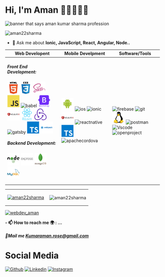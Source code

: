 # Hi, I'm Aman 👋🏾👨‍🎓‍💻
<img src="https://user-images.githubusercontent.com/40789486/111953179-49dcaf00-8b0c-11eb-8293-4599d827ecf1.png" alt="banner that says aman kumar sharma profession">
<p align="left"> <img src="https://komarev.com/ghpvc/?username=aman22sharma&label=Profile%20views&color=0e75b6&style=flat" alt="aman22sharma" /> </p>

- 💬 Ask me about **Ionic, JavaScript, React, Angular, Node..**

|       Web Developent         |Mobile Develpment                        |Software/Tools                   |
|----------------|-------------------------------|-----------------------------|
|<h5 align="left">Front End Development:</h5><p align="left"><img src="https://raw.githubusercontent.com/devicons/devicon/master/icons/html5/html5-original-wordmark.svg" alt="html5" width="40" height="40"/><img src="https://raw.githubusercontent.com/devicons/devicon/master/icons/css3/css3-original-wordmark.svg" alt="css3" width="40" height="40"/> <img src="https://raw.githubusercontent.com/devicons/devicon/master/icons/sass/sass-original.svg" alt="sass" width="40" height="40"/> <img src="https://raw.githubusercontent.com/devicons/devicon/master/icons/javascript/javascript-original.svg" alt="javascript" width="40" height="40"/> <img src="https://www.vectorlogo.zone/logos/babeljs/babeljs-icon.svg" alt="babel" width="40" height="40"/> <img src="https://raw.githubusercontent.com/devicons/devicon/master/icons/bootstrap/bootstrap-plain-wordmark.svg" alt="bootstrap" width="40" height="40"/> <img src="https://raw.githubusercontent.com/devicons/devicon/master/icons/angularjs/angularjs-original-wordmark.svg" alt="angularjs" width="40" height="40"/> <img src="https://raw.githubusercontent.com/devicons/devicon/master/icons/react/react-original-wordmark.svg" alt="react" width="40" height="40"/> <img src="https://raw.githubusercontent.com/devicons/devicon/master/icons/redux/redux-original.svg" alt="redux" width="40" height="40"/> <img src="https://www.vectorlogo.zone/logos/gatsbyjs/gatsbyjs-icon.svg" alt="gatsby" width="40" height="40"/> <img src="https://raw.githubusercontent.com/devicons/devicon/master/icons/typescript/typescript-original.svg" alt="typescript" width="40" height="40"/> <img src="https://raw.githubusercontent.com/devicons/devicon/d00d0969292a6569d45b06d3f350f463a0107b0d/icons/webpack/webpack-original-wordmark.svg" alt="webpack" width="40" height="40"/><h5 align="left">Backend Development:</h5><img src="https://raw.githubusercontent.com/devicons/devicon/master/icons/nodejs/nodejs-original-wordmark.svg" alt="nodejs" width="40" height="40"/> <img src="https://raw.githubusercontent.com/devicons/devicon/master/icons/express/express-original-wordmark.svg" alt="express" width="40" height="40"/> <img src="https://raw.githubusercontent.com/devicons/devicon/master/icons/mongodb/mongodb-original-wordmark.svg" alt="mongodb" width="40" height="40"/> <img src="https://raw.githubusercontent.com/devicons/devicon/master/icons/mysql/mysql-original-wordmark.svg" alt="mysql" width="40" height="40"/> </p> |<p align="left"><img src="https://raw.githubusercontent.com/devicons/devicon/master/icons/android/android-original-wordmark.svg" alt="android" width="40" height="40"/> <img src="https://user-images.githubusercontent.com/40789486/111962825-d2f9e300-8b18-11eb-9a70-86f14a2e6299.png" alt="ios" width="40" height="40"/> <img src="https://upload.wikimedia.org/wikipedia/commons/d/d1/Ionic_Logo.svg" alt="ionic" width="40" height="40"/> <img src="https://raw.githubusercontent.com/devicons/devicon/master/icons/angularjs/angularjs-original-wordmark.svg" alt="angularjs" width="40" height="40"/> <img src="https://reactnative.dev/img/header_logo.svg" alt="reactnative" width="40" height="40"/> <img src="https://raw.githubusercontent.com/devicons/devicon/master/icons/typescript/typescript-original.svg" alt="typescript" width="40" height="40"/> <img src="https://www.vectorlogo.zone/logos/apache_cordova/apache_cordova-icon.svg" alt="apachecordova" width="40" height="40"/></p> |<p align="left"><img src="https://www.vectorlogo.zone/logos/firebase/firebase-icon.svg" alt="firebase" width="40" height="40"/> <img src="https://www.vectorlogo.zone/logos/git-scm/git-scm-icon.svg" alt="git" width="40" height="40"/> <img src="https://raw.githubusercontent.com/devicons/devicon/master/icons/linux/linux-original.svg" alt="linux" width="40" height="40"/> <img src="https://www.vectorlogo.zone/logos/getpostman/getpostman-icon.svg" alt="postman" width="40" height="40"/> <img src="https://user-images.githubusercontent.com/40789486/111963362-6e8b5380-8b19-11eb-86dd-800a128dc1fd.png" alt="Vscode" width="40" height="40"/> <img src="https://user-images.githubusercontent.com/40789486/111964002-29b3ec80-8b1a-11eb-9523-1b3bfd3aa5ed.png" alt="openproject" width="40" height="40"/></p>            |

|  |  |
|--|--|
| <p align="left"> <a href="https://github.com/ryo-ma/github-profile-trophy"><img src="https://github-profile-trophy.vercel.app/?username=aman22sharma" alt="aman22sharma" /></a> </p> | <p>&nbsp;<img align="center" src="https://github-readme-stats.vercel.app/api?username=aman22sharma&show_icons=true&locale=en" alt="aman22sharma" /></p> |


<p align="left"> <a href="https://twitter.com/webdev_aman" target="blank"><img src="https://img.shields.io/twitter/follow/webdev_aman?logo=twitter&style=for-the-badge" alt="webdev_aman" /></a> </p>

**- 📫 How to reach me 🌍 : ...**
##### 💌Mail me [Kumaraman.rose@gmail.com]()
# Social Media #
[![Github](https://img.shields.io/badge/-Github-000?style=flat&logo=Github&logoColor=white)](https://github.com/Aman22sharma)
[![Linkedin](https://img.shields.io/badge/-LinkedIn-blue?style=flat&logo=Linkedin&logoColor=white)](https://www.linkedin.com/in/aman-kumar-sharma-2a4775159/)
[![Instagram](https://img.shields.io/badge/-Instagram-c13584?style=flat&labelColor=c13584&logo=instagram&logoColor=white)](https://www.instagram.com/aman_sharma.richel/)



